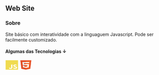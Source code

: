 <h2>Web Site</h2>

<h3>Sobre</h3>

<p> Site básico com interatividade com a linguaguem Javascript. Pode ser facilmente customizado.</p>

<h4>Algumas das Tecnologias &darr;</h4>

<div>
  <img align="center" alt="Js" height="30" width="40" src="https://raw.githubusercontent.com/devicons/devicon/master/icons/javascript/javascript-plain.svg">
  <img align="center" alt="HTML" height="30" width="40" src="https://raw.githubusercontent.com/devicons/devicon/master/icons/html5/html5-original.svg">
</div>
      

  

